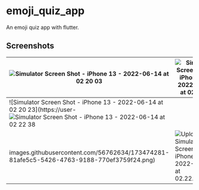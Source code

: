 # emoji_quiz_app

An emoji quiz app with flutter.

## Screenshots

|  ![Simulator Screen Shot - iPhone 13 - 2022-06-14 at 02 20 03](https://user-images.githubusercontent.com/56762634/173474227-d12e15c0-5305-4eb7-a205-ab478929da04.png) | ![Simulator Screen Shot - iPhone 13 - 2022-06-14 at 02 20 14](https://user-images.githubusercontent.com/56762634/173474250-6adc390b-22df-45f0-b416-0ed92f313f78.png) |
| ------------- | ------------- |
|![Simulator Screen Shot - iPhone 13 - 2022-06-14 at 02 20 23](https://user-![Simulator Screen Shot - iPhone 13 - 2022-06-14 at 02 22 38](https://user-images.githubusercontent.com/56762634/173474308-a3094c7c-24d4-4539-a4c1-6cdf5d215bf3.png)
images.githubusercontent.com/56762634/173474281-81afe5c5-5426-4763-9188-770ef3759f24.png)   |  ![Uploading Simulator Screen Shot - iPhone 13 - 2022-06-14 at 02.22.38.png…]() |

